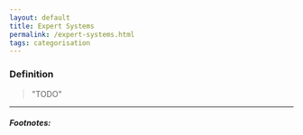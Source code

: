 ```yaml
---
layout: default
title: Expert Systems
permalink: /expert-systems.html
tags: categorisation
---
```


### Definition

> "TODO"

<hr />

##### Footnotes: